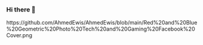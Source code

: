 ### Hi there 👋

<!--
**AhmedEwis/AhmedEwis** is a ✨ _special_ ✨ repository because its `README.md` (this file) appears on your GitHub profile.

Here are some ideas to get you started:

- 🔭 I’m currently working on ...
- 🌱 I’m currently learning ...
- 👯 I’m looking to collaborate on ...
- 🤔 I’m looking for help with ...
- 💬 Ask me about ...
- 📫 How to reach me: ...
- 😄 Pronouns: ...
- ⚡ Fun fact: ...
--> https://github.com/AhmedEwis/AhmedEwis/blob/main/Red%20and%20Blue%20Geometric%20Photo%20Tech%20and%20Gaming%20Facebook%20Cover.png

